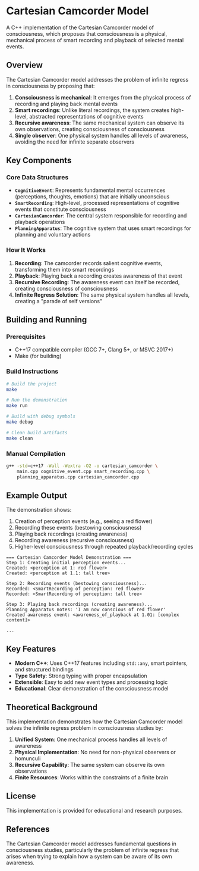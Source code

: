 # Cartesian Camcorder Model

A C++ implementation of the Cartesian Camcorder model of consciousness, which proposes that consciousness is a physical, mechanical process of smart recording and playback of selected mental events.

## Overview

The Cartesian Camcorder model addresses the problem of infinite regress in consciousness by proposing that:

1. **Consciousness is mechanical**: It emerges from the physical process of recording and playing back mental events
2. **Smart recordings**: Unlike literal recordings, the system creates high-level, abstracted representations of cognitive events
3. **Recursive awareness**: The same mechanical system can observe its own observations, creating consciousness of consciousness
4. **Single observer**: One physical system handles all levels of awareness, avoiding the need for infinite separate observers

## Key Components

### Core Data Structures

- **`CognitiveEvent`**: Represents fundamental mental occurrences (perceptions, thoughts, emotions) that are initially unconscious
- **`SmartRecording`**: High-level, processed representations of cognitive events that constitute consciousness
- **`CartesianCamcorder`**: The central system responsible for recording and playback operations
- **`PlanningApparatus`**: The cognitive system that uses smart recordings for planning and voluntary actions

### How It Works

1. **Recording**: The camcorder records salient cognitive events, transforming them into smart recordings
2. **Playback**: Playing back a recording creates awareness of that event
3. **Recursive Recording**: The awareness event can itself be recorded, creating consciousness of consciousness
4. **Infinite Regress Solution**: The same physical system handles all levels, creating a "parade of self versions"

## Building and Running

### Prerequisites

- C++17 compatible compiler (GCC 7+, Clang 5+, or MSVC 2017+)
- Make (for building)

### Build Instructions

```bash
# Build the project
make

# Run the demonstration
make run

# Build with debug symbols
make debug

# Clean build artifacts
make clean
```

### Manual Compilation

```bash
g++ -std=c++17 -Wall -Wextra -O2 -o cartesian_camcorder \
    main.cpp cognitive_event.cpp smart_recording.cpp \
    planning_apparatus.cpp cartesian_camcorder.cpp
```

## Example Output

The demonstration shows:

1. Creation of perception events (e.g., seeing a red flower)
2. Recording these events (bestowing consciousness)
3. Playing back recordings (creating awareness)
4. Recording awareness (recursive consciousness)
5. Higher-level consciousness through repeated playback/recording cycles

```
=== Cartesian Camcorder Model Demonstration ===
Step 1: Creating initial perception events...
Created: <perception at 1: red flower>
Created: <perception at 1.1: tall tree>

Step 2: Recording events (bestowing consciousness)...
Recorded: <SmartRecording of perception: red flower>
Recorded: <SmartRecording of perception: tall tree>

Step 3: Playing back recordings (creating awareness)...
Planning Apparatus notes: 'I am now conscious of red flower'
Created awareness event: <awareness_of_playback at 1.01: [complex content]>

...
```

## Key Features

- **Modern C++**: Uses C++17 features including `std::any`, smart pointers, and structured bindings
- **Type Safety**: Strong typing with proper encapsulation
- **Extensible**: Easy to add new event types and processing logic
- **Educational**: Clear demonstration of the consciousness model

## Theoretical Background

This implementation demonstrates how the Cartesian Camcorder model solves the infinite regress problem in consciousness studies by:

1. **Unified System**: One mechanical process handles all levels of awareness
2. **Physical Implementation**: No need for non-physical observers or homunculi
3. **Recursive Capability**: The same system can observe its own observations
4. **Finite Resources**: Works within the constraints of a finite brain

## License

This implementation is provided for educational and research purposes.

## References

The Cartesian Camcorder model addresses fundamental questions in consciousness studies, particularly the problem of infinite regress that arises when trying to explain how a system can be aware of its own awareness. 
